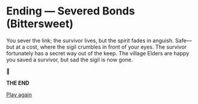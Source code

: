 # Ending — Severed Bonds (Bittersweet)

You sever the link; the survivor lives, but the spirit fades in anguish. Safe—but at a cost, where the sigil crumbles in front of your eyes.  The survivor fortunately has a secret way out of the keep.  The village Elders are happy you saved a survivor, but sad the sigil is now gone.

:fallen_leaf:

**THE END**

[Play again](../_start-here.md)
